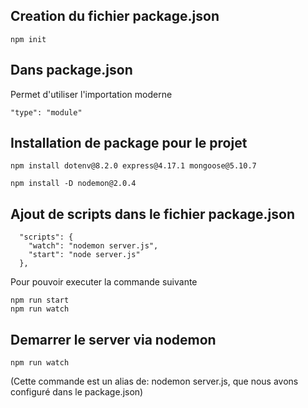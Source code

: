 ## Creation du fichier package.json
```shell
npm init
```

## Dans package.json
Permet d'utiliser l'importation moderne
```
"type": "module"
```

## Installation de package pour le projet
```shell
npm install dotenv@8.2.0 express@4.17.1 mongoose@5.10.7
```

```shell
npm install -D nodemon@2.0.4
```

## Ajout de scripts dans le fichier package.json

```
  "scripts": {
    "watch": "nodemon server.js",
    "start": "node server.js"
  },
```
Pour pouvoir executer la commande suivante
```shell
npm run start
npm run watch
```
## Demarrer le server via nodemon
```shell
npm run watch
```
(Cette commande est un alias de: nodemon server.js, que nous avons configuré dans le package.json)

